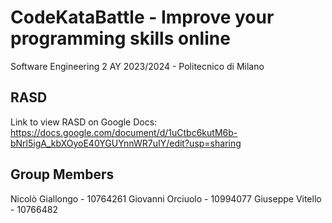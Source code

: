 # CodeKataBattle - Improve your programming skills online

Software Engineering 2 AY 2023/2024 - Politecnico di Milano

## RASD

Link to view RASD on Google Docs: https://docs.google.com/document/d/1uCtbc6kutM6b-bNrl5igA_kbXOyoE40YGUYnnWR7uIY/edit?usp=sharing

## Group Members

Nicolò Giallongo - 10764261
Giovanni Orciuolo - 10994077
Giuseppe Vitello - 10766482
